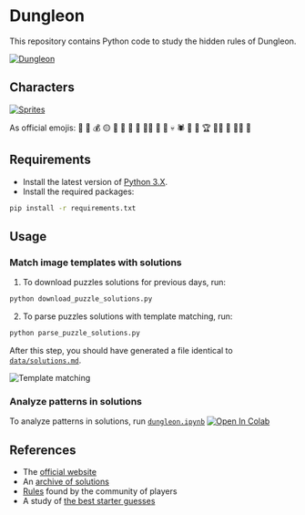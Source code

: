 # Dungleon

This repository contains Python code to study the hidden rules of Dungleon.

[![Dungleon][img-cover]][game]

## Characters

[![Sprites][img-sprites]][img-sprites-original]

As official emojis:
:bow_and_arrow: :bat: :moneybag: :yellow_circle: :dragon_face: :frog: :japanese_goblin: :crown: 🧙‍♀️ :imp: :japanese_ogre: :skull: :spider: :bust_in_silhouette: 🤡 :trophy: :man_farmer: :person_fencing: 🧙‍♂️ :zombie:

## Requirements

- Install the latest version of [Python 3.X][python-download].
- Install the required packages:

```bash
pip install -r requirements.txt
```

## Usage

### Match image templates with solutions

1) To download puzzles solutions for previous days, run:

```bash
python download_puzzle_solutions.py 
```

2) To parse puzzles solutions with template matching, run:

```bash
python parse_puzzle_solutions.py
```

After this step, you should have generated a file identical to [`data/solutions.md`][solutions-markdown].

![Template matching][template-matching]

### Analyze patterns in solutions

To analyze patterns in solutions, run [`dungleon.ipynb`][colab-notebook]
[![Open In Colab][colab-badge]][colab-notebook]

## References

- The [official website][game]
- An [archive of solutions][solutions]
- [Rules][wiki-rules] found by the community of players
- A study of [the best starter guesses][dungleon-starter-guesses]

[python-download]: <https://www.python.org/downloads/>
[game]: <https://www.dungleon.com/>
[solutions]: <https://public.amplenote.com/v9pKb8k54NRetqnjUodLsFKF>
[img-cover]: <https://github.com/woctezuma/dungleon/wiki/img/cover.png>
[img-sprites]: <https://github.com/woctezuma/dungleon/wiki/img/sprites/big.png>
[img-sprites-original]: <https://www.dungleon.com/images/elements/big/sprites.png>
[template-matching]: <https://github.com/woctezuma/dungleon/wiki/img/template_matching.png>
[solutions-markdown]: <data/solutions.md>
[wiki-rules]: <https://github.com/woctezuma/dungleon/wiki/Rules>
[dungleon-starter-guesses]: <https://github.com/woctezuma/dungleon-bot>
[colab-notebook]: <https://colab.research.google.com/github/woctezuma/dungleon/blob/colab/notebook/dungleon.ipynb>
[colab-badge]: <https://colab.research.google.com/assets/colab-badge.svg>
